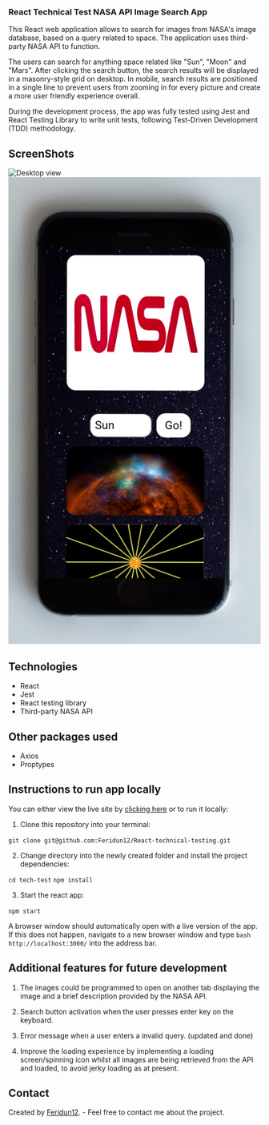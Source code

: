 ### React Technical Test NASA API Image Search App

This React web application allows to search for images from NASA's image database, based on a query related to space. The application uses third-party NASA API to function.

The users can search for anything space related like "Sun", "Moon" and "Mars". After clicking the search button, the search results will be displayed in a masonry-style grid on desktop. In mobile, search results are positioned in a single line to prevent users from zooming in for every picture and create a more user friendly experience overall.

During the development process, the app was fully tested using Jest and React Testing Library to write unit tests, following Test-Driven Development (TDD) methodology.

## ScreenShots

![Desktop view](./readMeImages/Laptopview.png)
![Mobile view](./readMeImages//mobile.jpeg)

## Technologies 

- React
- Jest
- React testing library
- Third-party NASA API

## Other packages used

- Axios
- Proptypes


## Instructions to run app locally 

You can either view the live site by [clicking here](https://sad-curran-82905e.netlify.app/) or to run it locally:

1. Clone this repository into your terminal:

```git clone git@github.com:Feridun12/React-technical-testing.git```

2. Change directory into the newly created folder and install the project dependencies:

```cd tech-test``` 
```npm install```

3. Start the react app:

```npm start```

A browser window should automatically open with a live version of the app. If this does not happen, navigate to a new browser window and type ```bash http://localhost:3000/``` into the address bar.

## Additional features for future development

1. The images could be programmed to open on another tab displaying the image and a brief description provided by the NASA API.

2. Search button activation when the user presses enter key on the keyboard.

3. Error message when a user enters a invalid query. (updated and done)

4. Improve the loading experience by implementing a loading screen/spinning icon whilst all images are being retrieved from the API and loaded, to avoid jerky loading as at present.

## Contact 

Created by [Feridun12](https://www.linkedin.com/in/feridun-canselen-73666b200/). - Feel free to contact me about the project.



